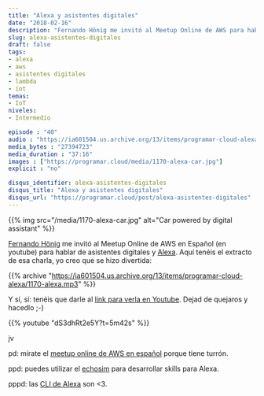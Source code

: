 ```yaml
---
title: "Alexa y asistentes digitales"
date: "2018-02-16"
description: "Fernando Hönig me invitó al Meetup Online de AWS para hablar de asistentes digitales. Pasamos un buen rato y espero que el extracto de esa charla os parezca interesante."
slug: alexa-asistentes-digitales
draft: false
tags:
- alexa
- aws
- asistentes digitales
- lambda
- iot
temas:
- IoT
niveles:
- Intermedio

episode : "40"
audio : "https://ia601504.us.archive.org/13/items/programar-cloud-alexa/1170-alexa.mp3"
media_bytes : "27394723"
media_duration : "37:16"
images : ["https://programar.cloud/media/1170-alexa-car.jpg"]
explicit : "no"

disqus_identifier: alexa-asistentes-digitales
disqus_title: "Alexa y asistentes digitales"
disqus_url: "https://programar.cloud/post/alexa-asistentes-digitales"
---      
```


{{% img src="/media/1170-alexa-car.jpg" alt="Car powered by digital assistant" %}}

[Fernando Hönig](https://twitter.com/fernandohonig) me invitó al Meetup Online de AWS en Español (en youtube) para hablar de asistentes digitales y [Alexa](https://en.wikipedia.org/wiki/Amazon_Alexa). Aquí tenéis el extracto de esa charla, yo creo que se hizo divertida:

{{% archive "https://ia601504.us.archive.org/13/items/programar-cloud-alexa/1170-alexa.mp3" %}}

Y sí, sí: tenéis que darle al [link para verla en Youtube](https://youtu.be/dS3dhRt2e5Y?t=5m42s). Dejad de quejaros y hacedlo ;-)
<!--more-->

{{% youtube "dS3dhRt2e5Y?t=5m42s" %}}


jv

pd: mírate el [meetup online de AWS en español](https://www.youtube.com/channel/UCjMLZUU8ep124ZZT-W2X4uA) porque tiene turrón.

ppd: puedes utilizar el [echosim](https://echosim.io) para desarrollar skills para Alexa.

pppd: las [CLI de Alexa](https://developer.amazon.com/docs/smapi/quick-start-alexa-skills-kit-command-line-interface.html) son <3.

